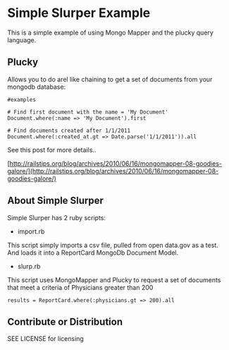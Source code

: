 # Simple Slurper Example

This is a simple example of using Mongo Mapper and the plucky query language.

## Plucky

Allows you to do arel like chaining to get a set of documents from your mongodb database:

    #examples
    
    # Find first document with the name = 'My Document'
    Document.where(:name => 'My Document').first
    
    # Find documents created after 1/1/2011
    Document.where(:created_at.gt => Date.parse('1/1/2011')).all
    

See this post for more details..

[http://railstips.org/blog/archives/2010/06/16/mongomapper-08-goodies-galore/](http://railstips.org/blog/archives/2010/06/16/mongomapper-08-goodies-galore/)


## About Simple Slurper

Simple Slurper has 2 ruby scripts:

* import.rb

This script simply imports a csv file, pulled from open data.gov as a test.  And loads it into a ReportCard MongoDb Document Model.

* slurp.rb

This script uses MongoMapper and Plucky to request a set of documents that meet a criteria of Physicians greater than 200

    results = ReportCard.where(:physicians.gt => 200).all
    

## Contribute or Distribution

SEE LICENSE for licensing    
